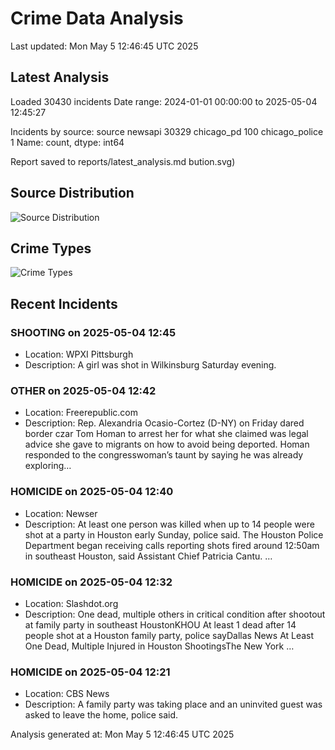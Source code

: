 # Crime Data Analysis
Last updated: Mon May  5 12:46:45 UTC 2025

## Latest Analysis

Loaded 30430 incidents
Date range: 2024-01-01 00:00:00 to 2025-05-04 12:45:27

Incidents by source:
source
newsapi           30329
chicago_pd          100
chicago_police        1
Name: count, dtype: int64

Report saved to reports/latest_analysis.md
bution.svg)

## Source Distribution
![Source Distribution](images/source_distribution.svg)

## Crime Types
![Crime Types](images/crime_types.svg)

## Recent Incidents

### SHOOTING on 2025-05-04 12:45
- Location: WPXI Pittsburgh
- Description: A girl was shot in Wilkinsburg Saturday evening.


### OTHER on 2025-05-04 12:42
- Location: Freerepublic.com
- Description: Rep. Alexandria Ocasio-Cortez (D-NY) on Friday dared border czar Tom Homan to arrest her for what she claimed was legal advice she gave to migrants on how to avoid being deported. Homan responded to the congresswoman’s taunt by saying he was already exploring…


### HOMICIDE on 2025-05-04 12:40
- Location: Newser
- Description: At least one person was killed when up to 14 people were shot at a party in Houston early Sunday, police said. The Houston Police Department began receiving calls reporting shots fired around 12:50am in southeast Houston, said Assistant Chief Patricia Cantu. …


### HOMICIDE on 2025-05-04 12:32
- Location: Slashdot.org
- Description: One dead, multiple others in critical condition after shootout at family party in southeast HoustonKHOU At least 1 dead after 14 people shot at a Houston family party, police sayDallas News At Least One Dead, Multiple Injured in Houston ShootingsThe New York …


### HOMICIDE on 2025-05-04 12:21
- Location: CBS News
- Description: A family party was taking place and an uninvited guest was asked to leave the home, police said.

Analysis generated at: Mon May  5 12:46:45 UTC 2025
